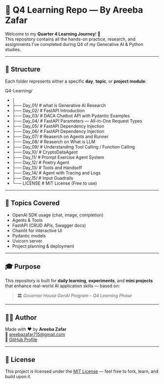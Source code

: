 # 📘 Q4 Learning Repo — By Areeba Zafar

Welcome to my **Quarter 4 Learning Journey**! 🚀  
This repository contains all the hands-on practice, research, and assignments I've completed during Q4 of my Generative AI & Python studies.

---

## 📅 Structure

Each folder represents either a specific **day**, **topic**, or **project module**:

Q4-Learning/
- │
- ├── Day_01/ # what is Generative AI Research
- ├── Day_02/ # FastAPI Introduction
- ├── Day_03/ # DACA Chatbot API with Pydantic Examples
- ├── Day_04/ # FastAPI Parameters — All-in-One Request Types
- ├── Day_05/ # FastAPI Dependency Injection
- ├── Day_06/ # FastAPI Dependency Injection
- ├── Day_07/ # Reaserch on Agents and Runner
- ├── Day_08/ # Reaserch on What is LLM
- ├── Day_09/ # Understanding Tool Calling / Function Calling
- ├── Day_10/ # CryptoDataAgent
- ├── Day_11/ # Prompt Exercise Agent System
- ├── Day_12/ # Poetry Agent
- ├── Day_13/ # Tools and Handsoff
- ├── Day_14/ # Agent with Tracing and Logs
- ├── Day_15/ # Input Guadrails
- └── LICENSE # MIT License (Free to use)

---

## 🧠 Topics Covered

- OpenAI SDK usage (chat, image, completion)  
- Agents & Tools  
- FastAPI (CRUD APIs, Swagger docs)  
- Chainlit for interactive UI  
- Pydantic models  
- Uvicorn server  
- Project planning & deployment

---

## 🎓 Purpose

This repository is built for **daily learning**, **experiments**, and **mini projects** that enhance real-world AI application skills — based on:
> 🏛️ *Governor House GenAI Program – Q4 Learning Phase*

---

## 🧑‍💻 Author

Made with ❤️ by **Areeba Zafar**  
📧 areebazafar715@gmail.com  
🔗 [GitHub Profile](https://github.com/AreebaZafarChohan)

---

## 🌈 License

This project is licensed under the [MIT License](./LICENSE) — feel free to fork, learn, and build upon it.
